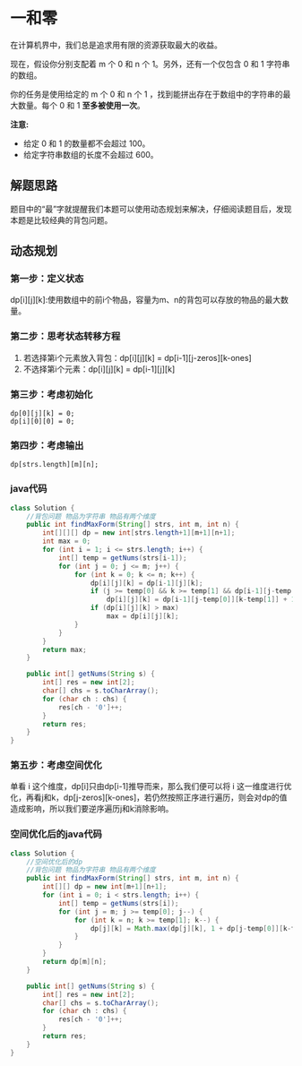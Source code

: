 # 一和零
在计算机界中，我们总是追求用有限的资源获取最大的收益。

现在，假设你分别支配着 m 个 0 和 n 个 1。另外，还有一个仅包含 0 和 1 字符串的数组。

你的任务是使用给定的 m 个 0 和 n 个 1 ，找到能拼出存在于数组中的字符串的最大数量。每个 0 和 1 **至多被使用一次**。

**注意:**

- 给定 0 和 1 的数量都不会超过 100。
- 给定字符串数组的长度不会超过 600。
## 解题思路
题目中的“最”字就提醒我们本题可以使用动态规划来解决，仔细阅读题目后，发现本题是比较经典的背包问题。
## 动态规划
### 第一步：定义状态
dp[i][j][k]:使用数组中的前i个物品，容量为m、n的背包可以存放的物品的最大数量。
### 第二步：思考状态转移方程
1. 若选择第i个元素放入背包：dp[i][j][k] = dp[i-1][j-zeros][k-ones]
2. 不选择第i个元素：dp[i][j][k] = dp[i-1][j][k]
### 第三步：考虑初始化
    dp[0][j][k] = 0;
    dp[i][0][0] = 0;
### 第四步：考虑输出
    dp[strs.length][m][n];
### java代码
```java
class Solution {
    //背包问题 物品为字符串 物品有两个维度
    public int findMaxForm(String[] strs, int m, int n) {
        int[][][] dp = new int[strs.length+1][m+1][n+1];
        int max = 0;
        for (int i = 1; i <= strs.length; i++) {
            int[] temp = getNums(strs[i-1]);
            for (int j = 0; j <= m; j++) {
                for (int k = 0; k <= n; k++) {
                    dp[i][j][k] = dp[i-1][j][k];
                    if (j >= temp[0] && k >= temp[1] && dp[i-1][j-temp[0]][k-temp[1]] + 1 > dp[i][j][k])
                        dp[i][j][k] = dp[i-1][j-temp[0]][k-temp[1]] + 1;
                    if (dp[i][j][k] > max)
                        max = dp[i][j][k];
                }
            }
        }
        return max;
    }

    public int[] getNums(String s) {
        int[] res = new int[2];
        char[] chs = s.toCharArray();
        for (char ch : chs) {
            res[ch - '0']++;
        }
        return res;
    }
}
```
### 第五步：考虑空间优化
单看 i 这个维度，dp[i]只由dp[i-1]推导而来，那么我们便可以将 i 这一维度进行优化，再看j和k，dp[j-zeros][k-ones]，若仍然按照正序进行遍历，则会对dp的值造成影响，所以我们要逆序遍历j和k消除影响。
### 空间优化后的java代码
```java
class Solution {
    //空间优化后的dp
    //背包问题 物品为字符串 物品有两个维度
    public int findMaxForm(String[] strs, int m, int n) {
        int[][] dp = new int[m+1][n+1];
        for (int i = 0; i < strs.length; i++) {
            int[] temp = getNums(strs[i]);
            for (int j = m; j >= temp[0]; j--) {
                for (int k = n; k >= temp[1]; k--) {
                    dp[j][k] = Math.max(dp[j][k], 1 + dp[j-temp[0]][k-temp[1]]);
                }
            }
        }
        return dp[m][n];
    }

    public int[] getNums(String s) {
        int[] res = new int[2];
        char[] chs = s.toCharArray();
        for (char ch : chs) {
            res[ch - '0']++;
        }
        return res;
    }
}
```
